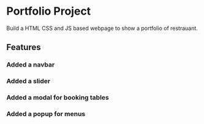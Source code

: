 # Portfolio Project

Build a HTML CSS and JS based webpage to show a portfolio of restrauant.

## Features 
### Added a navbar
### Added a slider
### Added a modal for booking tables
### Added a popup for menus







